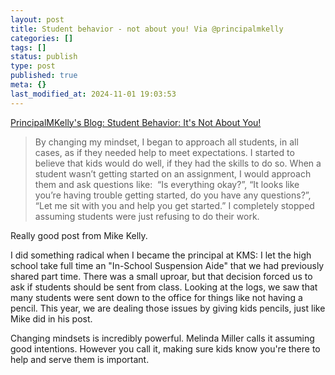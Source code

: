 ```yaml
---
layout: post
title: Student behavior - not about you! Via @principalmkelly
categories: []
tags: []
status: publish
type: post
published: true
meta: {}
last_modified_at: 2024-11-01 19:03:53
---
```


[PrincipalMKelly's Blog: Student Behavior: It's Not About You!](http://principalmkelly.blogspot.com/2015/12/student-behavior-its-not-about-you.html?m=1)


>By changing my mindset, I began to approach all students, in all cases, as if they needed help to meet expectations. I started to believe that kids would do well, if they had the skills to do so. When a student wasn’t getting started on an assignment, I would approach them and ask questions like:  “Is everything okay?”, “It looks like you’re having trouble getting started, do you have any questions?”, “Let me sit with you and help you get started.” I completely stopped assuming students were just refusing to do their work.



Really good post from Mike Kelly.


I did something radical when I became the principal at KMS: I let the high school take full time an "In-School Suspension Aide" that we had previously shared part time. There was a small uproar, but that decision forced us to ask if students should be sent from class. Looking at the logs, we saw that many students were sent down to the office for things like not having a pencil. This year, we are dealing those issues by giving kids pencils, just like Mike did in his post.


Changing mindsets is incredibly powerful. Melinda Miller calls it assuming good intentions. However you call it, making sure kids know you're there to help and serve them is important.
